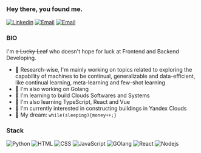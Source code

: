 ### Hey there, you found me.

[![Linkedin](https://img.shields.io/badge/LinkedIn-0077B5?style=for-the-badge&logo=linkedin&logoColor=white)](https://www.linkedin.com/in/temirlan-rysdavletov)
[![Email](https://img.shields.io/badge/ProtonMail-8B89CC?style=for-the-badge&logo=protonmail&logoColor=white)](mailto:1uckyrogue@proton.me)
[![Email](https://img.shields.io/badge/Telegram-00AFF0?style=for-the-badge&logo=Telegram&logoColor=white)](https://t.me/luckyrogue)

### BIO
I'm ~~a Lucky Leaf~~ who doesn't hope for luck at Frontend and Backend Developing.

- 🔭 Research-wise, I'm mainly working on topics related to exploring the capability of machines to be continual, generalizable and data-efficient, like continual learning, meta-learning and few-shot learning
- 🎯 I'm also working on Golang
- 🚀 I'm learning to build Clouds Softwares and Systems
- 🧐 I'm also learning TypeScript, React and Vue
- 👾 I'm currently interested in constructing buildings in Yandex Clouds
- 🌭 My dream: `while(sleeping){money++;}`

### Stack

![Python](https://img.shields.io/badge/Python-3776AB?style=for-the-badge&logo=python&logoColor=white)
![HTML](https://img.shields.io/badge/HTML5-E34F26?style=for-the-badge&logo=html5&logoColor=white)
![CSS](https://img.shields.io/badge/CSS3-1572B6?style=for-the-badge&logo=css3&logoColor=white)
![JavaScript](https://img.shields.io/badge/JavaScript-F7DF1E?style=for-the-badge&logo=javascript&logoColor=black)
![GOlang](https://img.shields.io/badge/Go-00ADD8?style=for-the-badge&logo=go&logoColor=white)
![React](https://img.shields.io/badge/React.js-00ADD8?style=for-the-badge&logo=react&logoColor=white)
![Nodejs](https://img.shields.io/badge/Node.js-00A300?style=for-the-badge&logo=node.js&logoColor=white)
